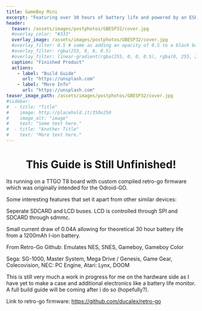 ```yaml
---
title: GameBoy Mini
excerpt: "Featuring over 30 hours of battery life and powered by an ESP32, this is my take on the bridge between the Gameboy and the Gameboy Micro."
header:
  teaser: /assets/images/postphotos/GBESP32/cover.jpg
  #overlay_color: "#333"
  overlay_image: /assets/images/postphotos/GBESP32/cover.jpg
  #overlay_filter: 0.5 # same as adding an opacity of 0.5 to a black background
  #overlay_filter: rgba(255, 0, 0, 0.5)
  #overlay_filter: linear-gradient(rgba(255, 0, 0, 0.5), rgba(0, 255, 255, 0.5))
  caption: "Finished Product"
  actions:
    - label: "Build Guide"
      url: "https://unsplash.com"
    - label: "More Info"
      url: "https://unsplash.com"
teaser_image_path: /assets/images/postphotos/GBESP32/cover.jpg
#sidebar:
#  - title: "Title"
#    image: http://placehold.it/350x250
#    image_alt: "image"
#    text: "Some text here."
#  - title: "Another Title"
#    text: "More text here."
---
```


# <center> This Guide is Still Unfinished! </center>

Its running on a TTGO T8 board with custom compiled retro-go firmware which was originally intended for the Odroid-GO.

Some interesting features that set it apart from other similar devices:

Seperate SDCARD and LCD buses. LCD is controlled through SPI and SDCARD through sdmmc.

Small current draw of 0.04A allowing for theoretical 30 hour battery life from a 1200mAh l-ion battery.

From Retro-Go Github: Emulates NES, SNES, Gameboy, Gameboy Color

Sega: SG-1000, Master System, Mega Drive / Genesis, Game Gear, Colecovision, NEC: PC Engine, Atari: Lynx, DOOM

This is still very much a work in progress for me on the hardware side as I have yet to make a case and additional electronics like a battery life monitor. A full build guide will be coming after i do so (hopefully?).

Link to retro-go firmware: https://github.com/ducalex/retro-go
